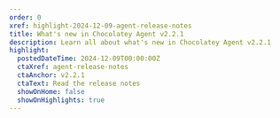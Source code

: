 ```yaml
---
order: 0
xref: highlight-2024-12-09-agent-release-notes
title: What's new in Chocolatey Agent v2.2.1
description: Learn all about what's new in Chocolatey Agent v2.2.1
highlight:
  postedDateTime: 2024-12-09T00:00:00Z
  ctaXref: agent-release-notes
  ctaAnchor: v2.2.1
  ctaText: Read the release notes
  showOnHome: false
  showOnHighlights: true
---
```

